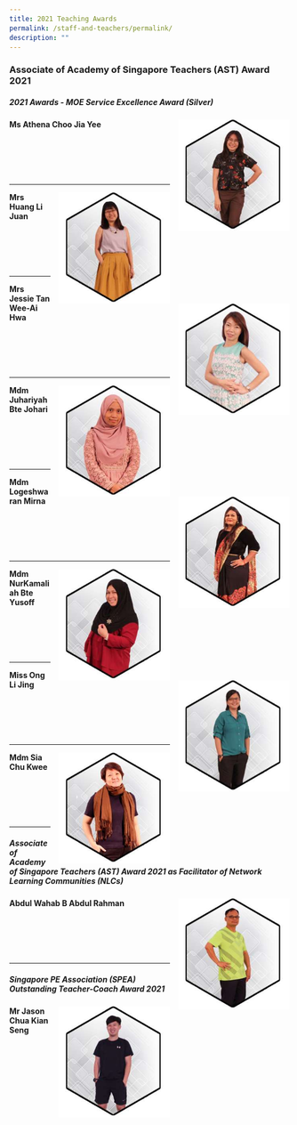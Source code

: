 ```yaml
---
title: 2021 Teaching Awards
permalink: /staff-and-teachers/permalink/
description: ""
---
```

### Associate of Academy of Singapore Teachers (AST) Award 2021


##### 2021 Awards - MOE Service Excellence Award (Silver)

<img src="/images/stars1.png" style="width:200px;height:200px;margin-left:15px;" align="right"> **Ms Athena Choo Jia Yee** <br><br><br><br><br><br>

* * *

<img src="/images/stars2.png" style="width:200px;height:200px;margin-left:15px;" align="right"> **Mrs Huang Li Juan** <br><br><br><br><br><br>

* * *

<img src="/images/stars3.png" style="width:200px;height:200px;margin-left:15px;" align="right"> **Mrs Jessie Tan Wee-Ai Hwa** <br><br><br><br><br><br>

* * *

<img src="/images/stars4.png" style="width:200px;height:200px;margin-left:15px;" align="right"> **Mdm Juhariyah Bte Johari** <br><br><br><br><br><br>

* * *

<img src="/images/stars5.png" style="width:200px;height:200px;margin-left:15px;" align="right"> **Mdm Logeshwaran Mirna** <br><br><br><br><br><br>

* * *

<img src="/images/stars6.png" style="width:200px;height:200px;margin-left:15px;" align="right"> **Mdm NurKamaliah Bte Yusoff** <br><br><br><br><br><br>

* * *

<img src="/images/stars7.png" style="width:200px;height:200px;margin-left:15px;" align="right"> **Miss Ong Li Jing** <br><br><br><br><br><br>

* * *

<img src="/images/stars8.png" style="width:200px;height:200px;margin-left:15px;" align="right"> **Mdm Sia Chu Kwee** <br><br><br><br><br><br>

* * *

##### Associate of Academy of Singapore Teachers (AST) Award 2021 as&nbsp;Facilitator of Network Learning Communities (NLCs)

<img src="/images/stars9.png" style="width:200px;height:200px;margin-left:15px;" align="right"> **Abdul Wahab B Abdul Rahman** <br><br><br><br><br><br>

* * *

##### Singapore PE Association (SPEA) Outstanding Teacher-Coach Award 2021

<img src="/images/stars10.png" style="width:200px;height:200px;margin-left:15px;" align="right"> **Mr Jason Chua Kian Seng** <br><br><br><br><br><br>

